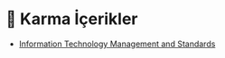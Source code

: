 # 🎲 Karma İçerikler

<!--Index-->

- [Information Technology Management and Standards](Information%20Technology%20Management%20and%20Standards.rar)

<!--Index-->
